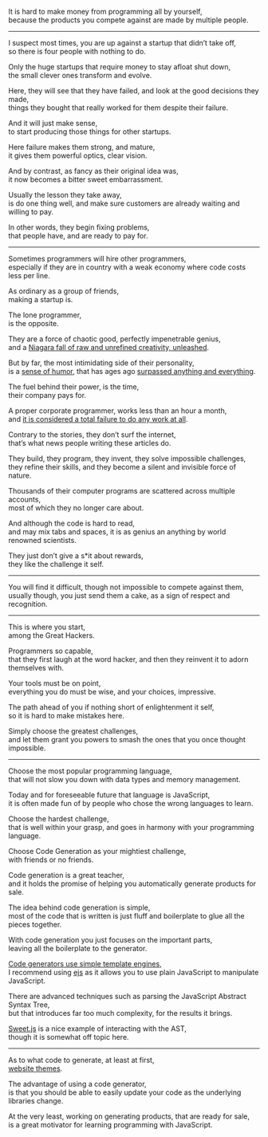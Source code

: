 It is hard to make money from programming all by yourself,\
because the products you compete against are made by multiple people.

---

I suspect most times, you are up against a startup that didn’t take off,\
so there is four people with nothing to do.

Only the huge startups that require money to stay afloat shut down,\
the small clever ones transform and evolve.

Here, they will see that they have failed, and look at the good decisions they made,\
things they bought that really worked for them despite their failure.

And it will just make sense,\
to start producing those things for other startups.

Here failure makes them strong, and mature,\
it gives them powerful optics, clear vision.

And by contrast, as fancy as their original idea was,\
it now becomes a bitter sweet embarrassment.

Usually the lesson they take away,\
is do one thing well, and make sure customers are already waiting and willing to pay.

In other words, they begin fixing problems,\
that people have, and are ready to pay for.

---

Sometimes programmers will hire other programmers,\
especially if they are in country with a weak economy where code costs less per line.

As ordinary as a group of friends,\
making a startup is.

The lone programmer,\
is the opposite.

They are a force of chaotic good, perfectly impenetrable genius,\
and a [Niagara fall of raw and unrefined creativity, unleashed](https://www.bbc.com/news/technology-21043693).

But by far, the most intimidating side of their personality,\
is a [sense of humor](https://github.com/kelseyhightower/nocode/issues), that has ages ago [surpassed anything and everything](https://github.com/NARKOZ/hacker-scripts).

The fuel behind their power, is the time,\
their company pays for.

A proper corporate programmer, works less than an hour a month,\
and [it is considered a total failure to do any work at all](https://news.ycombinator.com/item?id=32026639).

Contrary to the stories, they don’t surf the internet,\
that’s what news people writing these articles do.

They build, they program, they invent, they solve impossible challenges,\
they refine their skills, and they become a silent and invisible force of nature.

Thousands of their computer programs are scattered across multiple accounts,\
most of which they no longer care about.

And although the code is hard to read,\
and may mix tabs and spaces, it is as genius an anything by world renowned scientists.

They just don’t give a s\*it about rewards,\
they like the challenge it self.

---

You will find it difficult, though not impossible to compete against them,\
usually though, you just send them a cake, as a sign of respect and recognition.

---

This is where you start,\
among the Great Hackers.

Programmers so capable,\
that they first laugh at the word hacker, and then they reinvent it to adorn themselves with.

Your tools must be on point,\
everything you do must be wise, and your choices, impressive.

The path ahead of you if nothing short of enlightenment it self,\
so it is hard to make mistakes here.

Simply choose the greatest challenges,\
and let them grant you powers to smash the ones that you once thought impossible.

---

Choose the most popular programming language,\
that will not slow you down with data types and memory management.

Today and for foreseeable future that language is JavaScript,\
it is often made fun of by people who chose the wrong languages to learn.

Choose the hardest challenge,\
that is well within your grasp, and goes in harmony with your programming language.

Choose Code Generation as your mightiest challenge,\
with friends or no friends.

Code generation is a great teacher,\
and it holds the promise of helping you automatically generate products for sale.

The idea behind code generation is simple,\
most of the code that is written is just fluff and boilerplate to glue all the pieces together.

With code generation you just focuses on the important parts,\
leaving all the boilerplate to the generator.

[Code generators use simple template engines](https://yeoman.io/authoring/file-system.html),\
I recommend using [ejs](https://www.npmjs.com/package/ejs) as it allows you to use plain JavaScript to manipulate JavaScript.

There are advanced techniques such as parsing the JavaScript Abstract Syntax Tree,\
but that introduces far too much complexity, for the results it brings.

[Sweet.js](https://www.sweetjs.org/) is a nice example of interacting with the AST,\
though it is somewhat off topic here.

---

As to what code to generate, at least at first,\
[website themes](https://wrapbootstrap.com/).

The advantage of using a code generator,\
is that you should be able to easily update your code as the underlying libraries change.

At the very least, working on generating products, that are ready for sale,\
is a great motivator for learning programming with JavaScript.
